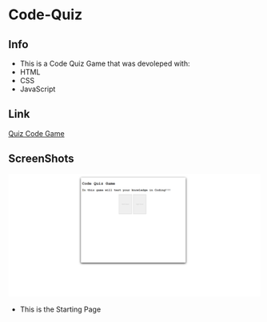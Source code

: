 # Code-Quiz
## Info

* This is a Code Quiz Game that was devoleped with:
* HTML
* CSS
* JavaScript

## Link
[Quiz Code Game](https://marcoc007.github.io/Web-APIs-Code-Quiz/)

## ScreenShots

![](/assets/images/CodeQuiz.png)
* This is the Starting Page 